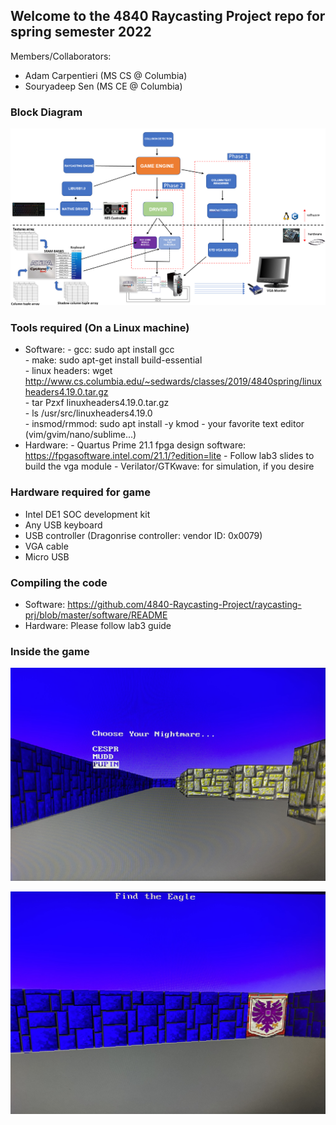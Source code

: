 ## Welcome to the 4840 Raycasting Project repo for spring semester 2022  

Members/Collaborators:  
- Adam Carpentieri (MS CS @ Columbia)
- Souryadeep Sen (MS CE @ Columbia)  


### Block Diagram

![alt text](https://github.com/4840-Raycasting-Project/raycasting-prj/blob/master/block_diagram.png)


### Tools required (On a Linux machine)

- Software: 
	  - gcc: sudo apt install gcc  
	  - make: sudo apt-get install build-essential  
	  - linux headers: wget http://www.cs.columbia.edu/~sedwards/classes/2019/4840spring/linuxheaders4.19.0.tar.gz  
		  - tar Pzxf linuxheaders4.19.0.tar.gz  
		  - ls /usr/src/linuxheaders4.19.0  
	  - insmod/rmmod: sudo apt install -y kmod
	  - your favorite text editor (vim/gvim/nano/sublime...)
- Hardware:
	  - Quartus Prime 21.1 fpga design software: https://fpgasoftware.intel.com/21.1/?edition=lite
	  - Follow lab3 slides to build the vga module 
	  - Verilator/GTKwave: for simulation, if you desire   

### Hardware required for game  

- Intel DE1 SOC development kit
- Any USB keyboard
- USB controller (Dragonrise controller: vendor ID: 0x0079)
- VGA cable
- Micro USB

### Compiling the code  

- Software: https://github.com/4840-Raycasting-Project/raycasting-prj/blob/master/software/README
- Hardware: Please follow lab3 guide


### Inside the game  

![alt text](https://github.com/4840-Raycasting-Project/raycasting-prj/blob/master/game_start.jpg)  

![alt text](https://github.com/4840-Raycasting-Project/raycasting-prj/blob/master/maze_end.jpg)

